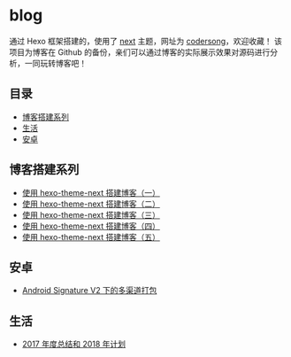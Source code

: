 # blog

通过 Hexo 框架搭建的，使用了 [next](https://github.com/iissnan/hexo-theme-next) 主题，网址为 [codersong](https://www.codersong.top/)，欢迎收藏！
该项目为博客在 Github 的备份，亲们可以通过博客的实际展示效果对源码进行分析，一同玩转博客吧！

## 目录

* [博客搭建系列](#博客搭建系列)
* [生活](#生活)
* [安卓](#安卓)

## 博客搭建系列

* [使用 hexo-theme-next 搭建博客（一）](https://www.codersong.top/2017-12-13/build-blog-one.html)
* [使用 hexo-theme-next 搭建博客（二）](https://www.codersong.top/2017-12-14/build-blog-two.html)
* [使用 hexo-theme-next 搭建博客（三）](https://www.codersong.top/2017-12-15/build-blog-three.html)
* [使用 hexo-theme-next 搭建博客（四）](https://www.codersong.top/2017-12-16/build-blog-four.html)
* [使用 hexo-theme-next 搭建博客（五）](https://www.codersong.top/2018-01-14/build-blog-five.html)

## 安卓

* [Android Signature V2 下的多渠道打包](https://www.codersong.top/2017-12-04/Android-Signature-V2.html)

## 生活

* [2017 年度总结和 2018 年计划](https://www.codersong.top/2017-12-31/2017-summary.html)
